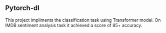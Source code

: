 ## Pytorch-dl
This project impliments the classification task using Transformer model. On IMDB sentiment analysis task it achieved a score of 85+ accuracy.
